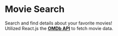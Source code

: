 # Movie Search 
Search and find details about your favorite movies!    
Utilized React.js the <b>[OMDb API](https://www.omdbapi.com/)</b> to fetch movie data.
